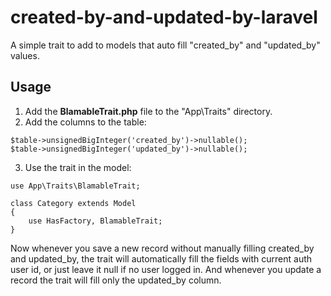 # created-by-and-updated-by-laravel
A simple trait to add to models that auto fill "created_by" and "updated_by" values.

## Usage
1. Add the **BlamableTrait.php** file to the "App\Traits" directory.
2. Add the columns to the table:
```
$table->unsignedBigInteger('created_by')->nullable();
$table->unsignedBigInteger('updated_by')->nullable();
```

3. Use the trait in the model:
```
use App\Traits\BlamableTrait;

class Category extends Model
{
    use HasFactory, BlamableTrait;
}
```

Now whenever you save a new record without manually filling created_by and updated_by, the trait will automatically fill the fields with current auth user id, or just leave it null if no user logged in. And whenever you update a record the trait will fill only the updated_by column.
